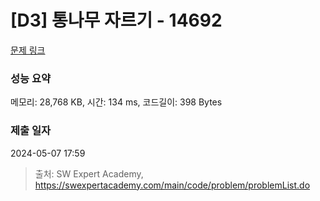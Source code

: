# [D3] 통나무 자르기 - 14692 

[문제 링크](https://swexpertacademy.com/main/code/problem/problemDetail.do?contestProbId=AYJW0g-qlO8DFASv) 

### 성능 요약

메모리: 28,768 KB, 시간: 134 ms, 코드길이: 398 Bytes

### 제출 일자

2024-05-07 17:59



> 출처: SW Expert Academy, https://swexpertacademy.com/main/code/problem/problemList.do